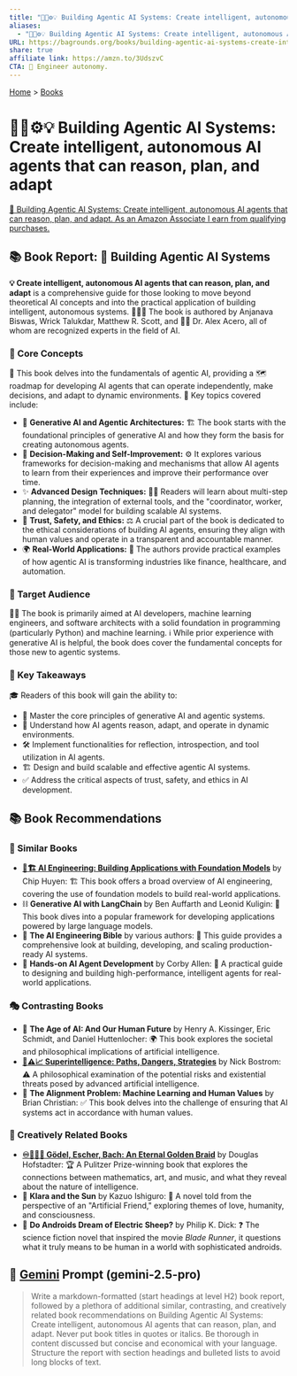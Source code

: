 ```yaml
---
title: "🤖🧠⚙️💡 Building Agentic AI Systems: Create intelligent, autonomous AI agents that can reason, plan, and adapt"
aliases:
  - "🤖🧠⚙️💡 Building Agentic AI Systems: Create intelligent, autonomous AI agents that can reason, plan, and adapt"
URL: https://bagrounds.org/books/building-agentic-ai-systems-create-intelligent-autonomous-ai-agents-that-can-reason-plan-and-adapt
share: true
affiliate link: https://amzn.to/3UdszvC
CTA: 🤖 Engineer autonomy.
---
```

[Home](../index.md) > [Books](./index.md)  
# 🤖🧠⚙️💡 Building Agentic AI Systems: Create intelligent, autonomous AI agents that can reason, plan, and adapt  
[🛒 Building Agentic AI Systems: Create intelligent, autonomous AI agents that can reason, plan, and adapt. As an Amazon Associate I earn from qualifying purchases.](https://amzn.to/3UdszvC)  
  
## 📚 Book Report: 🤖 Building Agentic AI Systems  
  
**💡 Create intelligent, autonomous AI agents that can reason, plan, and adapt** is a comprehensive guide for those looking to move beyond theoretical AI concepts and into the practical application of building intelligent, autonomous systems. 🧑‍🤝‍🧑 The book is authored by Anjanava Biswas, Wrick Talukdar, Matthew R. Scott, and 👨‍⚕️ Dr. Alex Acero, all of whom are recognized experts in the field of AI.  
  
### 🧠 Core Concepts  
  
📖 This book delves into the fundamentals of agentic AI, providing a 🗺️ roadmap for developing AI agents that can operate independently, make decisions, and adapt to dynamic environments. 🔑 Key topics covered include:  
  
* 🧬 **Generative AI and Agentic Architectures:** 🏗️ The book starts with the foundational principles of generative AI and how they form the basis for creating autonomous agents.  
* 🤔 **Decision-Making and Self-Improvement:** ⚙️ It explores various frameworks for decision-making and mechanisms that allow AI agents to learn from their experiences and improve their performance over time.  
* ✨ **Advanced Design Techniques:** 👨‍💻 Readers will learn about multi-step planning, the integration of external tools, and the "coordinator, worker, and delegator" model for building scalable AI systems.  
* 🤝 **Trust, Safety, and Ethics:** ⚖️ A crucial part of the book is dedicated to the ethical considerations of building AI agents, ensuring they align with human values and operate in a transparent and accountable manner.  
* 🌍 **Real-World Applications:** 🏢 The authors provide practical examples of how agentic AI is transforming industries like finance, healthcare, and automation.  
  
### 🎯 Target Audience  
  
🧑‍💻 The book is primarily aimed at AI developers, machine learning engineers, and software architects with a solid foundation in programming (particularly Python) and machine learning. ℹ️ While prior experience with generative AI is helpful, the book does cover the fundamental concepts for those new to agentic systems.  
  
### 🔑 Key Takeaways  
  
🎓 Readers of this book will gain the ability to:  
  
* 🥇 Master the core principles of generative AI and agentic systems.  
* 🧠 Understand how AI agents reason, adapt, and operate in dynamic environments.  
* 🛠️ Implement functionalities for reflection, introspection, and tool utilization in AI agents.  
* 🏗️ Design and build scalable and effective agentic AI systems.  
* ✅ Address the critical aspects of trust, safety, and ethics in AI development.  
  
## 📚 Book Recommendations  
  
### 👯 Similar Books  
  
* **[🤖🏗️ AI Engineering: Building Applications with Foundation Models](./ai-engineering-building-applications-with-foundation-models.md)** by Chip Huyen: 🏗️ This book offers a broad overview of AI engineering, covering the use of foundation models to build real-world applications.  
* ⛓️ **Generative AI with LangChain** by Ben Auffarth and Leonid Kuligin: 🐍 This book dives into a popular framework for developing applications powered by large language models.  
* 📖 **The AI Engineering Bible** by various authors: 📖 This guide provides a comprehensive look at building, developing, and scaling production-ready AI systems.  
* 🤖 **Hands-on AI Agent Development** by Corby Allen: 🧪 A practical guide to designing and building high-performance, intelligent agents for real-world applications.  
  
### 🎭 Contrasting Books  
  
* 🤖 **The Age of AI: And Our Human Future** by Henry A. Kissinger, Eric Schmidt, and Daniel Huttenlocher: 🌍 This book explores the societal and philosophical implications of artificial intelligence.  
* **[🤖⚠️📈 Superintelligence: Paths, Dangers, Strategies](./superintelligence-paths-dangers-strategies.md)** by Nick Bostrom: ⚠️ A philosophical examination of the potential risks and existential threats posed by advanced artificial intelligence.  
* 🤝 **The Alignment Problem: Machine Learning and Human Values** by Brian Christian: ✅ This book delves into the challenge of ensuring that AI systems act in accordance with human values.  
  
### 🎨 Creatively Related Books  
  
  
* **[♾️📐🎶🥨 Gödel, Escher, Bach: An Eternal Golden Braid](./godel-escher-bach.md)** by Douglas Hofstadter: 🏆 A Pulitzer Prize-winning book that explores the connections between mathematics, art, and music, and what they reveal about the nature of intelligence.  
* 🤖 **Klara and the Sun** by Kazuo Ishiguro: 💖 A novel told from the perspective of an "Artificial Friend," exploring themes of love, humanity, and consciousness.  
* 🐑 **Do Androids Dream of Electric Sheep?** by Philip K. Dick: ❓ The science fiction novel that inspired the movie *Blade Runner*, it questions what it truly means to be human in a world with sophisticated androids.  
  
## 💬 [Gemini](../software/gemini.md) Prompt (gemini-2.5-pro)  
> Write a markdown-formatted (start headings at level H2) book report, followed by a plethora of additional similar, contrasting, and creatively related book recommendations on Building Agentic AI Systems: Create intelligent, autonomous AI agents that can reason, plan, and adapt. Never put book titles in quotes or italics. Be thorough in content discussed but concise and economical with your language. Structure the report with section headings and bulleted lists to avoid long blocks of text.